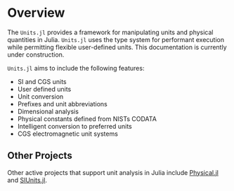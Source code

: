 Overview
========
The `Units.jl` provides a framework for manipulating units and physical
quantities in Julia. `Units.jl` uses the type system for performant execution
while permitting flexible user-defined units. This documentation is
currently under construction.

`Units.jl` aims to include the following features:

* SI and CGS units
* User defined units
* Unit conversion
* Prefixes and unit abbreviations
* Dimensional analysis
* Physical constants defined from NISTs CODATA
* Intelligent conversion to preferred units
* CGS electromagnetic unit systems

Other Projects
--------------
Other active projects that support unit analysis in Julia include
[Physical.jl](https://github.com/ggggggggg/Physical.jl) and
[SIUnits.jl](https://github.com/Keno/SIUnits.jl).
